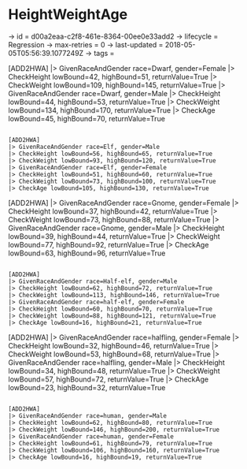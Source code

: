 # HeightWeightAge

-> id = d00a2eaa-c2f8-461e-8364-00ee0e33add2
-> lifecycle = Regression
-> max-retries = 0
-> last-updated = 2018-05-05T05:56:39.1077249Z
-> tags = 

[ADD2HWA]
|> GivenRaceAndGender race=Dwarf, gender=Female
|> CheckHeight lowBound=42, highBound=51, returnValue=True
|> CheckWeight lowBound=109, highBound=145, returnValue=True
|> GivenRaceAndGender race=Dwarf, gender=Male
|> CheckHeight lowBound=44, highBound=53, returnValue=True
|> CheckWeight lowBound=134, highBound=170, returnValue=True
|> CheckAge lowBound=45, highBound=70, returnValue=True
~~~

[ADD2HWA]
|> GivenRaceAndGender race=Elf, gender=Male
|> CheckHeight lowBound=56, highBound=65, returnValue=True
|> CheckWeight lowBound=93, highBound=120, returnValue=True
|> GivenRaceAndGender race=Elf, gender=Female
|> CheckHeight lowBound=51, highBound=60, returnValue=True
|> CheckWeight lowBound=73, highBound=100, returnValue=True
|> CheckAge lowBound=105, highBound=130, returnValue=True
~~~

[ADD2HWA]
|> GivenRaceAndGender race=Gnome, gender=Female
|> CheckHeight lowBound=37, highBound=42, returnValue=True
|> CheckWeight lowBound=73, highBound=88, returnValue=True
|> GivenRaceAndGender race=Gnome, gender=Male
|> CheckHeight lowBound=39, highBound=44, returnValue=True
|> CheckWeight lowBound=77, highBound=92, returnValue=True
|> CheckAge lowBound=63, highBound=96, returnValue=True
~~~

[ADD2HWA]
|> GivenRaceAndGender race=Half-elf, gender=Male
|> CheckHeight lowBound=62, highBound=72, returnValue=True
|> CheckWeight lowBound=113, highBound=146, returnValue=True
|> GivenRaceAndGender race=half-elf, gender=Female
|> CheckHeight lowBound=60, highBound=70, returnValue=True
|> CheckWeight lowBound=88, highBound=121, returnValue=True
|> CheckAge lowBound=16, highBound=21, returnValue=True
~~~

[ADD2HWA]
|> GivenRaceAndGender race=halfling, gender=Female
|> CheckHeight lowBound=32, highBound=46, returnValue=True
|> CheckWeight lowBound=53, highBound=68, returnValue=True
|> GivenRaceAndGender race=halfling, gender=Male
|> CheckHeight lowBound=34, highBound=48, returnValue=True
|> CheckWeight lowBound=57, highBound=72, returnValue=True
|> CheckAge lowBound=23, highBound=32, returnValue=True
~~~

[ADD2HWA]
|> GivenRaceAndGender race=human, gender=Male
|> CheckHeight lowBound=62, highBound=80, returnValue=True
|> CheckWeight lowBound=146, highBound=200, returnValue=True
|> GivenRaceAndGender race=human, gender=Female
|> CheckHeight lowBound=61, highBound=79, returnValue=True
|> CheckWeight lowBound=106, highBound=160, returnValue=True
|> CheckAge lowBound=16, highBound=19, returnValue=True
~~~

